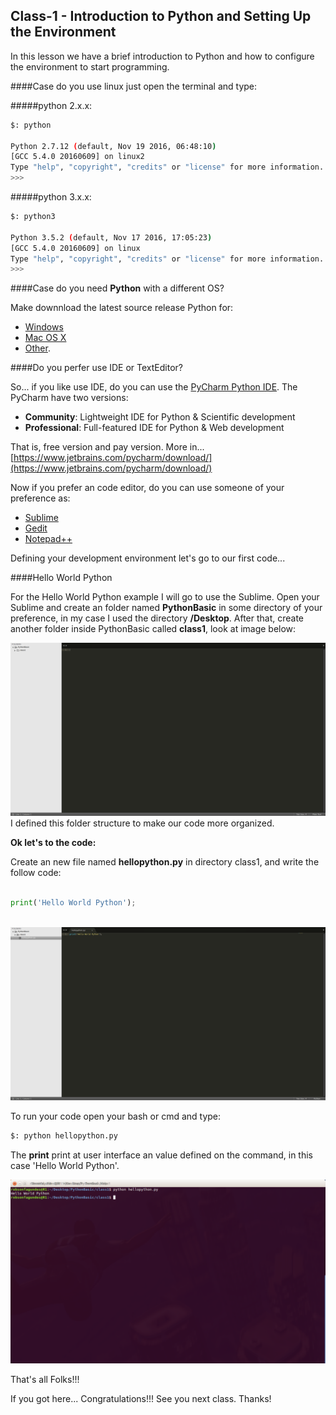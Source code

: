 ## Class-1 - Introduction to Python and Setting Up the Environment

In this lesson we have a brief introduction to Python and how to configure the environment to start programming.

####Case do you use linux just open the terminal and type:

#####python 2.x.x:
```bash
$: python 

Python 2.7.12 (default, Nov 19 2016, 06:48:10) 
[GCC 5.4.0 20160609] on linux2
Type "help", "copyright", "credits" or "license" for more information.
>>> 
```
#####python 3.x.x:
```bash
$: python3 

Python 3.5.2 (default, Nov 17 2016, 17:05:23) 
[GCC 5.4.0 20160609] on linux
Type "help", "copyright", "credits" or "license" for more information.
>>> 
```

####Case do you need **Python** with a different OS?

Make downnload the latest source release Python for: 
- [Windows](https://www.python.org/downloads/windows/)
- [Mac OS X](https://www.python.org/downloads/mac-osx/)
- [Other](https://www.python.org/download/other/).


####Do you perfer use IDE or TextEditor?

So... if you like use IDE, do you can use the [PyCharm Python IDE](https://www.jetbrains.com/pycharm). 
The PyCharm have two versions: 
- **Community**: Lightweight IDE for Python & Scientific development 
- **Professional**: Full-featured IDE for Python & Web development 

That is, free version and pay version. More in... [https://www.jetbrains.com/pycharm/download/](https://www.jetbrains.com/pycharm/download/)

Now if you prefer an code editor, do you can use someone of your preference as: 
- [Sublime](https://www.sublimetext.com)
- [Gedit](https://wiki.gnome.org/Apps/Gedit) 
- [Notepad++](https://notepad-plus-plus.org/)

Defining your development environment let's go to our first code...

####Hello World Python

For the Hello World Python example I will go to use the Sublime.
Open your Sublime and create an folder named **PythonBasic** in some directory of your preference, in my case I used the directory **/Desktop**. 
After that, create another folder inside PythonBasic called **class1**, look at image below:

![/home/robsonfagundes/Desktop/PythonBasic/class1](https://github.com/robsonfagundes/basic-python-course/blob/master/images/class1-b.png "PythonBasic directory (/home/robsonfagundes/Desktop/PythonBasic/class)")
I defined this folder structure to make our code more organized.

**Ok let's to the code:**

Create an new file named **hellopython.py** in directory class1, and write the follow code:
```python 

print('Hello World Python');
 
```
![/home/robsonfagundes/Desktop/PythonBasic/class1](https://github.com/robsonfagundes/basic-python-course/blob/master/images/class1-c.png "Class-1")

To run your code open your bash or cmd and type:

```bash 
$: python hellopython.py

```
The **print** print at user interface an value defined on the command, in this case 'Hello World Python'.

![/home/robsonfagundes/Desktop/PythonBasic/class1](https://github.com/robsonfagundes/basic-python-course/blob/master/images/class1-d.png "print('Hello World Python');")

That's all Folks!!!

If you got here... Congratulations!!! See you next class. Thanks!



